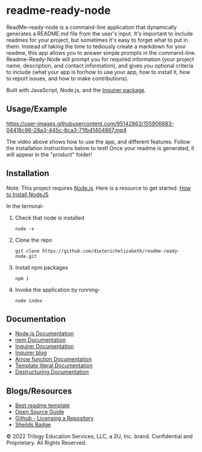 # readme-ready-node

ReadMe-ready-node is a command-line application that dynamically generates a README.md file from the user's input. It's important to include readmes for your project, but sometimes it's easy to forget what to put in them. Instead of taking the time to tediously create a markdown for your readme, this app allows you to answer simple prompts in the command-line. Readme-Ready-Node will prompt you for required information (your project name, description, and contact information), and gives you optional criteria to include (what your app is for/how to use your app, how to install it, how to report issues, and how to make contributions).

Built with JavaScript, Node.js, and the [Inquirer package](https://www.npmjs.com/package/inquirer).

## Usage/Example

https://user-images.githubusercontent.com/95142863/155906683-04416c96-28a3-445c-8ca3-71fb41404867.mp4

The video above shows how to use the app, and different features. Follow the installation instructions below to test! Once your readme is generated, it will appear in the "product" folder!

## Installation

Note: This project requires [Node.js](https://nodejs.org/en/). Here is a resource to get started: [How to Install NodeJS](https://coding-boot-camp.github.io/full-stack/nodejs/how-to-install-nodejs)

In the terminal-

1. Check that node is installed

   ```
   node -v
   ```

2. Clone the repo

   ```
   git clone https://github.com/dieterichelizabeth/readme-ready-node.git
   ```

3. Install npm packages

   ```
   npm i
   ```

4. Invoke the application by running-

   ```
   node index
   ```

## Documentation

- [Node.js Documentation](https://nodejs.org/docs/latest-v15.x/api/)
- [npm Documentation](https://www.npmjs.com/)
- [Inquirer Documentation](https://www.npmjs.com/package/inquirer)
- [Inquirer blog ](https://www.digitalocean.com/community/tutorials/nodejs-interactive-command-line-prompts)
- [Arrow function Documentation](https://developer.mozilla.org/en-US/docs/Web/JavaScript/Reference/Functions/Arrow_functions)
- [Template literal Documentation](https://developer.mozilla.org/en-US/docs/Web/JavaScript/Reference/Template_literals)
- [Destructuring Documentation](https://developer.mozilla.org/en-US/docs/Web/JavaScript/Reference/Operators/Destructuring_assignment)

## Blogs/Resources

- [Best readme template](https://github.com/othneildrew/Best-README-Template/blob/master/README.md)
- [Open Source Guide](https://github.com/18F/open-source-guide/blob/18f-pages/pages/making-readmes-readable.md)
- [Github - Licensing a Repository](https://docs.github.com/en/repositories/managing-your-repositorys-settings-and-features/customizing-your-repository/licensing-a-repository)
- [Sheilds Badge](https://shields.io/)

© 2022 Trilogy Education Services, LLC, a 2U, Inc. brand. Confidential and Proprietary. All Rights Reserved.
